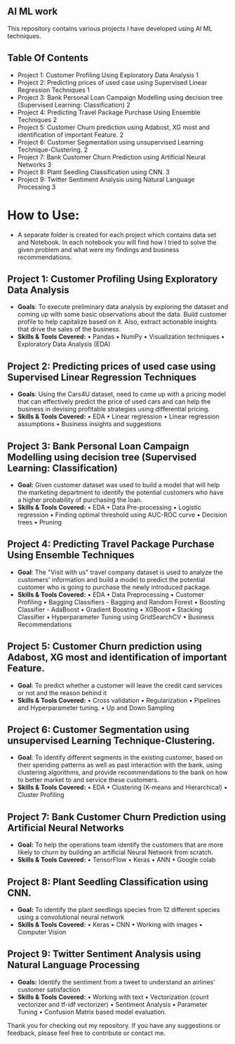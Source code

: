 ## AI ML work
This repository contains various projects I have developed using AI ML  techniques.

## **Table Of Contents**
* Project 1: Customer Profiling Using Exploratory Data Analysis	1
* Project 2: Predicting prices of used case using Supervised Linear Regression Techniques	1
* Project 3: Bank Personal Loan Campaign Modelling using decision tree (Supervised Learning: Classification)	2
* Project 4: Predicting Travel Package Purchase Using Ensemble Techniques	2
* Project 5: Customer Churn prediction using Adabost, XG most and identification of important Feature.	2
* Project 6: Customer Segmentation using unsupervised Learning Technique-Clustering.	2
* Project 7: Bank Customer Churn Prediction using Artificial Neural Networks	3
* Project 8: Plant Seedling Classification using CNN.	3
* Project 9: Twitter Sentiment Analysis using Natural Language Processing	3


# **How to Use:**
* A separate folder is created for each project which contains data set and Notebook. In each notebook you will find how I tried to solve the given problem and what were my findings and business recommendations.

## Project 1: Customer Profiling Using Exploratory Data Analysis 
* **Goals**: To execute preliminary data analysis by exploring the dataset and coming up with some basic observations about the data. Build customer profile to help capitalize based on it. Also, extract actionable insights that drive the sales of the business.
* **Skills & Tools Covered:**
•	Pandas
•	NumPy
•	Visualization techniques
•	Exploratory Data Analysis (EDA)

## Project 2: Predicting prices of used case using Supervised Linear Regression Techniques
* **Goals**: Using the Cars4U dataset, need to come up with a pricing model that can effectively predict the price of used cars and can help the business in devising profitable strategies using differential pricing.
* **Skills & Tools Covered:**
•	EDA
•	Linear regression
•	Linear regression assumptions
•	Business insights and suggestions

## Project 3: Bank Personal Loan Campaign Modelling using decision tree (Supervised Learning: Classification)
* **Goal:** Given customer dataset was used to build a model that will help the marketing department to identify the potential customers who have a higher probability of purchasing the loan.
* **Skills & Tools Covered:**
•	EDA
•	Data Pre-processing
•	Logistic regression
•	Finding optimal threshold using AUC-ROC curve
•	Decision trees
•	Pruning

## Project 4: Predicting Travel Package Purchase Using Ensemble Techniques
* **Goal**: The "Visit with us" travel company dataset is used to analyze the customers' information and build a model to predict the potential customer who is going to purchase the newly introduced package.
* **Skills & Tools Covered:**
•	EDA
•	Data Preprocessing
•	Customer Profiling
•	Bagging Classifiers - Bagging and Random Forest
•	Boosting Classifier - AdaBoost
•	Gradient Boosting
•	XGBoost
•	Stacking Classifier
•	Hyperparameter Tuning using GridSearchCV
•	Business Recommendations

## Project 5: Customer Churn prediction using Adabost, XG most and identification of important Feature.
* **Goal**: To predict whether a customer will leave the credit card services or not and the reason behind it
* **Skills & Tools Covered:**
•	Cross validation
•	Regularization
•	Pipelines and Hyperparameter tuning.
•	Up and Down Sampling

## Project 6: Customer Segmentation using unsupervised Learning Technique-Clustering.
* **Goal**: To identify different segments in the existing customer, based on their spending patterns as well as past interaction with the bank, using clustering algorithms, and provide recommendations to the bank on how to better market to and service these customers.
* **Skills & Tools Covered:**
•	EDA
•	Clustering (K-means and Hierarchical)
•	Cluster Profiling

## Project 7: Bank Customer Churn Prediction using Artificial Neural Networks
* **Goal:** To help the operations team identify the customers that are more likely to churn by building an artificial Neural Network from scratch.
* **Skills & Tools Covered:**
•	TensorFlow
•	Keras
•	ANN
•	Google colab

## Project 8: Plant Seedling Classification using CNN.
* **Goal:** To identify the plant seedlings species from 12 different species using a convolutional neural network
* **Skills & Tools Covered:**
•	Keras
•	CNN
•	Working with images 
•	Computer Vision 

## Project 9: Twitter Sentiment Analysis using Natural Language Processing
* **Goals:** Identify the sentiment from a tweet to understand an airlines' customer satisfaction
* **Skills & Tools Covered:**
•	Working with text
•	Vectorization (count vectorizer and tf-idf vectorizer)
•	Sentiment Analysis 
•	Parameter Tuning 
•	Confusion Matrix based model evaluation.

Thank you for checking out my repository. If you have any suggestions or feedback, please feel free to contribute or contact me.
